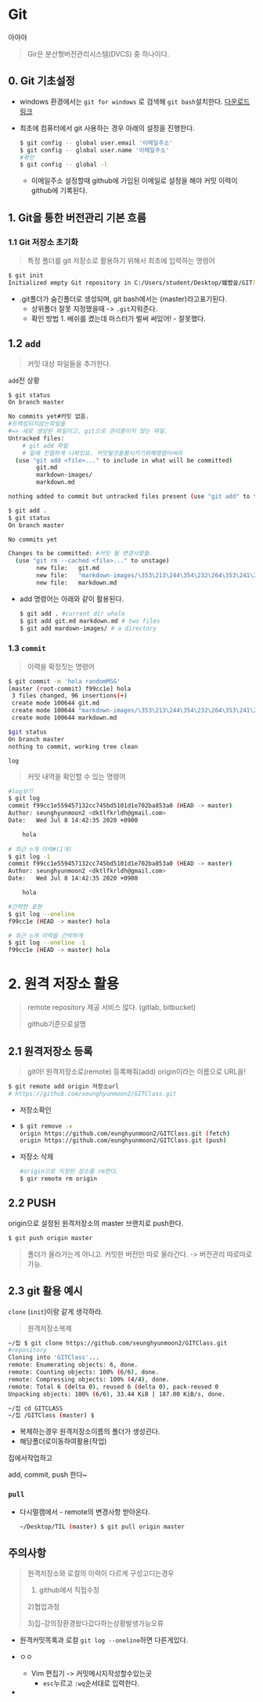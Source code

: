 # Git

아아아

> Gir은 분산형버전관리시스템(DVCS) 중 하나이다.



## 0. Git 기초설정

* windows 환경에서는 `git for windows`  로 검색해 `git bash`설치한다.  [다운로드링크](https://gitforwindows.org/)

* 최초에 컴퓨터에서 git 사용하는 경우 아래의 설정을 진행한다.

  ```bash
  $ git config -- global user.email '이메일주소'
  $ git config -- global user.name '이메일주소'
  #확인
  $ git config -- global -l
  ```

  * 이메일주소 설정할때 github에 가입된 이메일로 설정을 해야 커밋 이력이 github에 기록된다.



## 1. Git을 통한 버전관리 기본 흐름

### 1.1 Git 저장소 초기화

> 특정 폴더를 git 저장소로 활용하기 위해서 최초에 입력하는 명령어

``` bash
$ git init
Initialized empty Git repository in C:/Users/student/Desktop/媛뺤쓽/GIT?밴컯/TIL/.git/
```

* .git폴더가 숨긴폴더로 생성되며, git bash에서는 (master)라고표기된다.
  * 상위폴더 잘못 지정했을때 -> `.git`지워준다. 
  * 확인 방법 1. 배쉬를 켰는데 마스터가 벌써 써있어! - 잘못했다.

## 1.2 `add`

> 커밋 대상 파일들을 추가한다.

`add`전 상황

```bash
$ git status
On branch master

No commits yet#커밋 없음.
#트랙킹되지않는파일들
#=> 새로 생성된 파일이고, git으로 관리중이지 않는 파일.
Untracked files:
	# git add 파일
	# 밑에 친절하게 나와있요. 커밋될것들퐘시키기위해명령어써라
  (use "git add <file>..." to include in what will be committed)
        git.md
        markdown-images/
        markdown.md

nothing added to commit but untracked files present (use "git add" to track)
```

```bash
$ git add . 
$ git status
On branch master

No commits yet

Changes to be committed: #커밋 될 변경사항들.
  (use "git rm --cached <file>..." to unstage)
        new file:   git.md
        new file:   "markdown-images/\353\213\244\354\232\264\353\241\234\353\223\234.jpg"
        new file:   markdown.md

```

* add 명령어는 아래와 같이 활용된다.

  ```bash
  $ git add . #current dir whole
  $ git add git.md markdown.md # two files
  $ git add mardown-images/ # a directory
  ```

### 1.3 `commit`

> 이력을 확정짓는 명령어

```bash
$ git commit -m 'hola randomMSG'
[master (root-commit) f99cc1e] hola
 3 files changed, 96 insertions(+)
 create mode 100644 git.md
 create mode 100644 "markdown-images/\353\213\244\354\232\264\353\241\234\353\223\234.jpg"
 create mode 100644 markdown.md

$git status
On branch master
nothing to commit, working tree clean

```

`log`

> 커밋 내역을 확인할 수 있는 명령어

```bash
#log보기
$ git log
commit f99cc1e559457132cc745bd5101d1e702ba853a0 (HEAD -> master)
Author: seunghyunmoon2 <dktlfkrldh@gmail.com>
Date:   Wed Jul 8 14:42:35 2020 +0900

    hola
    
# 최근 n개 이력#(1개)
$ git log -1
commit f99cc1e559457132cc745bd5101d1e702ba853a0 (HEAD -> master)
Author: seunghyunmoon2 <dktlfkrldh@gmail.com>
Date:   Wed Jul 8 14:42:35 2020 +0900

    hola

#간략한 표현
$ git log --oneline
f99cc1e (HEAD -> master) hola

# 최근 n개 이력을 간략하게
$ git log --oneline -1
f99cc1e (HEAD -> master) hola

```



# 2. 원격 저장소 활용

> remote repository 제공 서비스 많다. (gitlab, bitbucket)
>
> github기준으로설명

## 2.1 원격저장소 등록

> git아! 원격저장소로(remote) 등록해줘(add) origin이라는 이름으로 URL을!

```bash
$ git remote add origin 저장소url
# https://github.com/seunghyunmoon2/GITClass.git
```

* 저장소확인

* ```bash
  $ git remove -v
  origin https://github.com/eunghyunmoon2/GITClass.git (fetch)
  origin https://github.com/eunghyunmoon2/GITClass.git (push)
  ```

* 저장소 삭제

  ```bash
  #origin으로 지정된 장소를 rm한다.
  $ gir remote rm origin
  ```

## 2.2  PUSH

origin으로 설정된 원격저장소의 master 브랜치로 push한다.

```bash
$ git push origin master
```



> 폴더가 올라가는게 아니고. 커밋한 버전만 따로 올라간다. -> 버전관리 따로따로 가능.



## 2.3 git 활용 예시

`clone`   (`init`)이랑 같게 생각하라.

> 원격저장소복제

```bash
~/집 $ git clone https://github.com/seunghyunmoon2/GITClass.git
#repository
Cloning into 'GITClass'...
remote: Enumerating objects: 6, done.
remote: Counting objects: 100% (6/6), done.
remote: Compressing objects: 100% (4/4), done.
remote: Total 6 (delta 0), reused 6 (delta 0), pack-reused 0
Unpacking objects: 100% (6/6), 33.44 KiB | 187.00 KiB/s, done.

~/집 cd GITCLASS
~/집 /GITClass (master) $
```

* 복제하는경우 원격저장소이름의 폴더가 생성괸다.
* 해당폴더로이동하여활용(작업)

집에서작업하고

add, commit, push 한다~



### `pull`

* 다시멀캠에서 - remote의 변경사항 받아온다.

  ```bash
  ~/Desktop/TIL (master) $ git pull origin master
  ```

  



## 주의사항

> 원격저장소와 로컬의 이력이 다르게 구성고디는경우 
>
> 1) github에서 직접수정
>
> 2)협업과정
>
> 3)집-강의장환경왔다갔다하는상황발생가능오류

* 원격커밋목록과 로컬 `git log --oneline`하면 다른게있다.





* ㅇㅇ
  * Vim 편집기 -> 커밋메시지작성할수있는곳	
    * `esc`누르고 `:wq`순서대로 입력한다.
* 